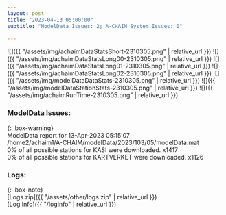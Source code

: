 ```yaml
---
layout: post
title: "2023-04-13 05:00:00"
subtitle: "ModelData Issues: 2; A-CHAIM System Issues: 0"

---
```


![]({{ "/assets/img/achaimDataStatsShort-2310305.png" | relative_url }})
![]({{ "/assets/img/achaimDataStatsLong00-2310305.png" | relative_url }})
![]({{ "/assets/img/achaimDataStatsLong01-2310305.png" | relative_url }})
![]({{ "/assets/img/achaimDataStatsLong02-2310305.png" | relative_url }})
![]({{ "/assets/img/modelDataDataStats-2310305.png" | relative_url }})
![]({{ "/assets/img/modelDataStationStats-2310305.png" | relative_url }})
![]({{ "/assets/img/achaimRunTime-2310305.png" | relative_url }})


### ModelData Issues:  
  
{: .box-warning}  
 ModelData report for 13-Apr-2023 05:15:07   
 /home2/achaim1/A-CHAIM/modelData/2023/103/05/modelData.mat   
 0% of all possible stations for KASI were downloaded. x1417   
 0% of all possible stations for KARTVERKET were downloaded. x1126   
  


### Logs:  
  
{: .box-note}  
[Logs.zip]({{ "/assets/other/logs.zip" | relative_url }})  
[Log Info]({{ "/logInfo" | relative_url }})  
